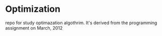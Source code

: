 # Optimization
repo for study optimazation algothrim. It's derived from the programming assignment on March, 2012
